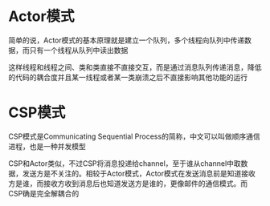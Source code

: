 # Actor模式
简单的说，Actor模式的基本原理就是建立一个队列，多个线程向队列中传递数据，而只有一个线程从队列中读出数据

这样线程和线程之间、类和类直接不直接交互，而是通过消息队列传递消息，降低的代码的耦合度并且某一线程或者某一类崩溃之后不直接影响其他功能的运行

# CSP模式
CSP模式是Communicating Sequential Process的简称，中文可以叫做顺序通信进程，也是一种并发模型

CSP和Actor类似，不过CSP将消息投递给channel，至于谁从channel中取数据，发送方是不关注的。相较于Actor模式，Actor模式在发送消息前是知道接收方是谁，而接收方收到消息后也知道发送方是谁的，更像邮件的通信模式。而CSP确是完全解耦合的                                                                                                                                                                                                                                                                                                                                                                                                                                                                                                                                                                                                                                                                                                                                                                                                                                                                                                                                                                                                                                                                                                                                                                                                                                                                                                                                                                                                                                                                                                                                                                                                                                                                                                                                                                                                                                                                                                                       